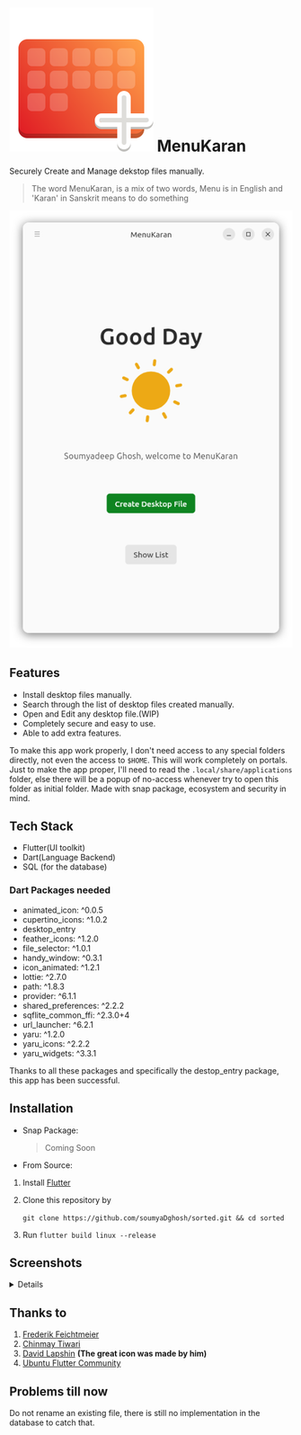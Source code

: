 # ![](snap/gui/com.soumyaDghosh.menukaran.svg) MenuKaran

Securely Create and Manage dekstop files manually.



> The word MenuKaran, is a mix of two words, Menu is in English and 'Karan' in Sanskrit means to do something

![](.github/screenshots/greeting_morning_light.png)

## Features

- Install desktop files manually.
- Search through the list of desktop files created manually.
- Open and Edit any desktop file.(WIP)
- Completely secure and easy to use.
- Able to add extra features.

To make this app work properly, I don't need access to any special folders directly, not even the access to `$HOME`. This will work completely on portals. Just to make the app proper, I'll need to read the `.local/share/applications` folder, else there will be a popup of no-access whenever try to open this folder as initial folder. Made with snap package, ecosystem and security in mind.

## Tech Stack

- Flutter(UI toolkit)
- Dart(Language Backend)
- SQL (for the database)

### Dart Packages needed

* animated_icon: ^0.0.5
* cupertino_icons: ^1.0.2
* desktop_entry
* feather_icons: ^1.2.0
* file_selector: ^1.0.1
* handy_window: ^0.3.1
* icon_animated: ^1.2.1
* lottie: ^2.7.0
* path: ^1.8.3
* provider: ^6.1.1
* shared_preferences: ^2.2.2
* sqflite_common_ffi: ^2.3.0+4
* url_launcher: ^6.2.1
* yaru: ^1.2.0
* yaru_icons: ^2.2.2
* yaru_widgets: ^3.3.1

Thanks to all these packages and specifically the destop_entry package, this app has been successful.

## Installation

- Snap Package:

    > Coming Soon

- From Source:

1. Install [Flutter](https://docs.flutter.dev/get-started/install/linux)
2. Clone this repository by

    `git clone https://github.com/soumyaDghosh/sorted.git && cd sorted`

3. Run `flutter build linux --release`



## Screenshots
<details>

|Dark | Light|
|-|-|
|![](.github/screenshots/start_page_dark.png)|![](.github/screenshots/start_page_light.png)|
|![](.github/screenshots/create_desktop_page_dark.png)|![](.github/screenshots/create_desktop_page_light.png)|
|![](.github/screenshots/edit_page_dark.png)|![](.github/screenshots/edit_page_light.png)|
|![](.github/screenshots/error_page_dark.png)|![](.github/screenshots/error_page_light.png)|
|![](.github/screenshots/list_page_dark.png)|![](.github/screenshots/list_page_light.png)|
|![](.github/screenshots/list_page_empty_dark.png)|![](.github/screenshots/list_page_empty_light.png)|
|![](.github/screenshots/settings_page_dark.png)|![](.github/screenshots/settings_page_light.png)|
|![](.github/screenshots/success_page_dark.png)|![](.github/screenshots/success_page_light.png)|

</details>

## Thanks to
1. [Frederik Feichtmeier](https://github.com/Feichtmeier)
2. [Chinmay Tiwari](https://github.com/Chintiw)
3. [David Lapshin](https://github.com/daudix) **(The great icon was made by him)**
4. [Ubuntu Flutter Community](https://github.com/ubuntu-flutter-community)

## Problems till now

Do not rename an existing file, there is still no implementation in the database to catch that.